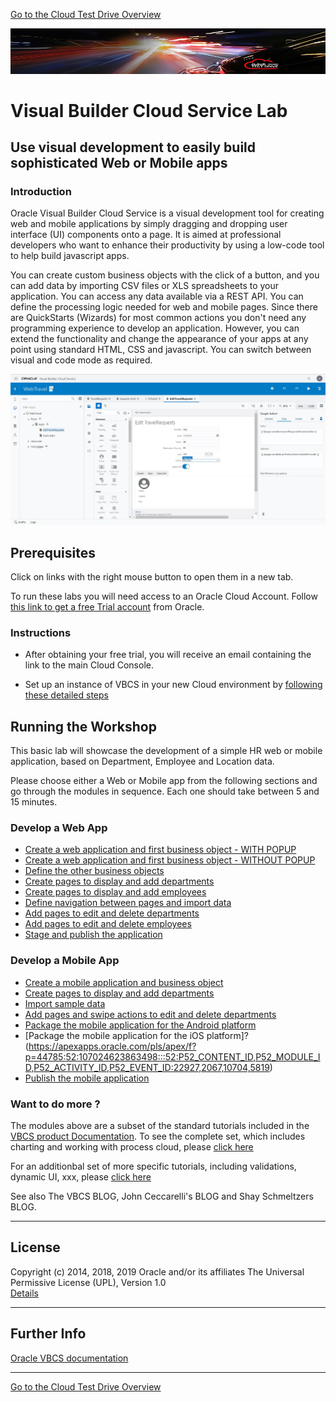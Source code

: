 [Go to the Cloud Test Drive Overview](../../README.md)

![](../../common/images/customer.logo2.png)

# Visual Builder Cloud Service Lab #

## Use visual development to easily build sophisticated Web or Mobile apps

### Introduction ###

Oracle Visual Builder Cloud Service is a visual development tool for creating web and mobile applications by simply dragging and dropping user interface (UI) components onto a page. It is aimed at professional developers who want to enhance their productivity by using a low-code tool to help build javascript apps.

You can create custom business objects with the click of a button, and you can add data by importing CSV files or XLS spreadsheets to your application. You can access any data available via a REST API. You can define the processing logic needed for web and mobile pages. Since there are QuickStarts (Wizards) for most common actions you don't need any programming experience to develop an application. However, you can extend the functionality and change the appearance of your apps at any point using standard HTML, CSS and javascript. You can switch between visual and code mode as required.

![](images/VBCS_Page_Designer.JPG)

## Prerequisites ##

Click on links with the right mouse button to open them in a new tab.

To run these labs you will need access to an Oracle Cloud Account.  Follow [this link to get a free Trial account](https://myservices.us.oraclecloud.com/mycloud/signup?sourceType=:ow:evp:cpo::RC_EMMK190118P00039:VLVB&intcmp=:ow:evp:cpo::RC_EMMK190118P00039:VLVB) from Oracle.


### Instructions ###

- After obtaining your free trial, you will receive an email containing the link to the main Cloud Console.  

- Set up an instance of VBCS in your new Cloud environment by [following these detailed steps](Setup_vbcs.md)
 
## Running the Workshop

This basic lab will showcase the development of a simple HR web or mobile application, based on Department, Employee and Location data. 

Please choose either a Web or Mobile app from the following sections and go through the modules in sequence. Each one should take between 5 and 15 minutes.

### Develop a Web App

+ [Create a web application and first business object - WITH POPUP](https://docs.oracle.com/en/cloud/paas/app-builder-cloud/tutorial-create-application-dev/index.html)
+ [Create a web application and first business object - WITHOUT POPUP](https://apexapps.oracle.com/pls/apex/f?p=44785:52:102029913232746:::52:P52_CONTENT_ID,P52_MODULE_ID,P52_ACTIVITY_ID,P52_EVENT_ID:22716,2059,10586,5817)
+ [Define the other business objects](https://apexapps.oracle.com/pls/apex/f?p=44785:52:102029913232746:::52:P52_CONTENT_ID,P52_MODULE_ID,P52_ACTIVITY_ID,P52_EVENT_ID:22716,2059,10586,5817)
+ [Create pages to display and add departments](https://apexapps.oracle.com/pls/apex/f?p=44785:52:102029913232746:::52:P52_CONTENT_ID,P52_MODULE_ID,P52_ACTIVITY_ID,P52_EVENT_ID:22717,2059,10588,5817)
+ [Create pages to display and add employees](https://apexapps.oracle.com/pls/apex/f?p=44785:52:102029913232746:::52:P52_CONTENT_ID,P52_MODULE_ID,P52_ACTIVITY_ID,P52_EVENT_ID:22717,2059,10588,5817)
+ [Define navigation between pages and import data](https://apexapps.oracle.com/pls/apex/f?p=44785:52:102029913232746:::52:P52_CONTENT_ID,P52_MODULE_ID,P52_ACTIVITY_ID,P52_EVENT_ID:22718,2059,10589,5817)
+ [Add pages to edit and delete departments](https://apexapps.oracle.com/pls/apex/f?p=44785:52:102029913232746:::52:P52_CONTENT_ID,P52_MODULE_ID,P52_ACTIVITY_ID,P52_EVENT_ID:23083,2059,10587,5817)
+ [Add pages to edit and delete employees](https://apexapps.oracle.com/pls/apex/f?p=44785:52:102029913232746:::52:P52_CONTENT_ID,P52_MODULE_ID,P52_ACTIVITY_ID,P52_EVENT_ID:23083,2059,10587,5817)
+ [Stage and publish the application](https://apexapps.oracle.com/pls/apex/f?p=44785:52:102029913232746:::52:P52_CONTENT_ID,P52_MODULE_ID,P52_ACTIVITY_ID,P52_EVENT_ID:23084,2059,10662,5817)

### Develop a Mobile App

+ [Create a mobile application and business object](https://apexapps.oracle.com/pls/apex/f?p=44785:52:107024623863498:::52:P52_CONTENT_ID,P52_MODULE_ID,P52_ACTIVITY_ID,P52_EVENT_ID:22925,2068,10648,5819)
+ [Create pages to display and add departments](https://apexapps.oracle.com/pls/apex/f?p=44785:52:107024623863498:::52:P52_CONTENT_ID,P52_MODULE_ID,P52_ACTIVITY_ID,P52_EVENT_ID:23219,2068,11237,5819)
+ [Import sample data](https://apexapps.oracle.com/pls/apex/f?p=44785:52:107024623863498:::52:P52_CONTENT_ID,P52_MODULE_ID,P52_ACTIVITY_ID,P52_EVENT_ID:23220,2068,11238,5819)
+ [Add pages and swipe actions to edit and delete departments](https://apexapps.oracle.com/pls/apex/f?p=44785:52:107024623863498:::52:P52_CONTENT_ID,P52_MODULE_ID,P52_ACTIVITY_ID,P52_EVENT_ID:23221,2068,11239,5819)
+ [Package the mobile application for the Android platform](https://apexapps.oracle.com/pls/apex/f?p=44785:52:107024623863498:::52:P52_CONTENT_ID,P52_MODULE_ID,P52_ACTIVITY_ID,P52_EVENT_ID:22926,2067,10703,5819)
+ [Package the mobile application for the iOS platform]?(https://apexapps.oracle.com/pls/apex/f?p=44785:52:107024623863498:::52:P52_CONTENT_ID,P52_MODULE_ID,P52_ACTIVITY_ID,P52_EVENT_ID:22927,2067,10704,5819)
+ [Publish the mobile application](https://apexapps.oracle.com/pls/apex/f?p=44785:52:107024623863498:::52:P52_CONTENT_ID,P52_MODULE_ID,P52_ACTIVITY_ID,P52_EVENT_ID:23222,2069,10705,5819)

### Want to do more ?

The modules above are a subset of the standard tutorials included in the [VBCS product Documentation](https://docs.oracle.com/en/cloud/paas/app-builder-cloud/books.html). To see the complete set, which includes charting and working with process cloud, please [click here](https://docs.oracle.com/en/cloud/paas/app-builder-cloud/tutorials.html)

For an additionbal set of more specific tutorials, including validations, dynamic UI, xxx, please [click here](https://blogs.oracle.com/vbcs/oracle-visual-builder-cloud-service-learning-path)

See also The VBCS BLOG, John Ceccarelli's BLOG and Shay Schmeltzers BLOG.

---

## License ##
Copyright (c) 2014, 2018, 2019 Oracle and/or its affiliates
The Universal Permissive License (UPL), Version 1.0   
[Details](../../common/license.md)

---
## Further Info ##
[Oracle VBCS documentation](https://docs.oracle.com/en/cloud/paas/app-builder-cloud/books.html)





---
[Go to the Cloud Test Drive Overview](../../README.md)
